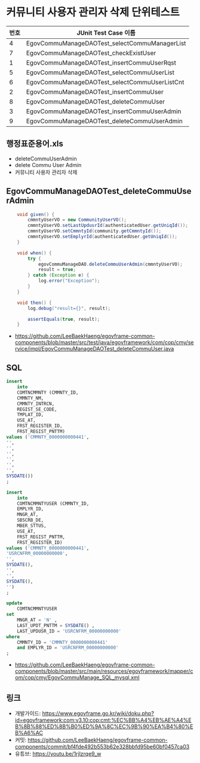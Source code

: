 # 커뮤니티 사용자 관리자 삭제 단위테스트

|번호|JUnit Test Case 이름|
|-|-|
|4|EgovCommuManageDAOTest_selectCommuManagerList|
|7|EgovCommuManageDAOTest_checkExistUser|
|1|EgovCommuManageDAOTest_insertCommuUserRqst|
|5|EgovCommuManageDAOTest_selectCommuUserList|
|6|EgovCommuManageDAOTest_selectCommuUserListCnt|
|2|EgovCommuManageDAOTest_insertCommuUser|
|8|EgovCommuManageDAOTest_deleteCommuUser|
|3|EgovCommuManageDAOTest_insertCommuUserAdmin|
|9|EgovCommuManageDAOTest_deleteCommuUserAdmin|

## 행정표준용어.xls

- deleteCommuUserAdmin
- delete Commu User Admin
- 커뮤니티 사용자 관리자 삭제

## EgovCommuManageDAOTest_deleteCommuUserAdmin

```java
	void given() {
		cmmntyUserVO = new CommunityUserVO();
		cmmntyUserVO.setLastUpdusrId(authenticatedUser.getUniqId());
		cmmntyUserVO.setCmmntyId(community.getCmmntyId());
		cmmntyUserVO.setEmplyrId(authenticatedUser.getUniqId());
	}

	void when() {
		try {
			egovCommuManageDAO.deleteCommuUserAdmin(cmmntyUserVO);
			result = true;
		} catch (Exception e) {
			log.error("Exception");
		}
	}

	void then() {
		log.debug("result={}", result);

		assertEquals(true, result);
	}
```

- https://github.com/LeeBaekHaeng/egovframe-common-components/blob/master/src/test/java/egovframework/com/cop/cmy/service/impl/EgovCommuManageDAOTest_deleteCommuUser.java

## SQL

```sql
insert
    into
    COMTNCMMNTY (CMMNTY_ID,
    CMMNTY_NM,
    CMMNTY_INTRCN,
    REGIST_SE_CODE,
    TMPLAT_ID,
    USE_AT,
    FRST_REGISTER_ID,
    FRST_REGIST_PNTTM)
values ('CMMNTY_0000000000441',
'',
'',
'',
'',
'',
'',
SYSDATE())
;

insert
    into
    COMTNCMMNTYUSER (CMMNTY_ID,
    EMPLYR_ID,
    MNGR_AT,
    SBSCRB_DE,
    MBER_STTUS,
    USE_AT,
    FRST_REGIST_PNTTM,
    FRST_REGISTER_ID)
values ('CMMNTY_0000000000441',
'USRCNFRM_00000000000',
'',
SYSDATE(),
'',
'',
SYSDATE(),
'')
;

update
    COMTNCMMNTYUSER
set
    MNGR_AT = 'N' ,
    LAST_UPDT_PNTTM = SYSDATE() ,
    LAST_UPDUSR_ID = 'USRCNFRM_00000000000'
where
    CMMNTY_ID = 'CMMNTY_0000000000441'
    and EMPLYR_ID = 'USRCNFRM_00000000000'
;
```

- https://github.com/LeeBaekHaeng/egovframe-common-components/blob/master/src/main/resources/egovframework/mapper/com/cop/cmy/EgovCommuManage_SQL_mysql.xml

## 링크

- 개발가이드: https://www.egovframe.go.kr/wiki/doku.php?id=egovframework:com:v3.10:cop:cmt:%EC%BB%A4%EB%AE%A4%EB%8B%88%ED%8B%B0%ED%9A%8C%EC%9B%90%EA%B4%80%EB%A6%AC
- 커밋: https://github.com/LeeBaekHaeng/egovframe-common-components/commit/bf4fde492b553b62e328bbfd95be60bf0457ca03
- 유튜브: https://youtu.be/1rjlzrqe9_w
